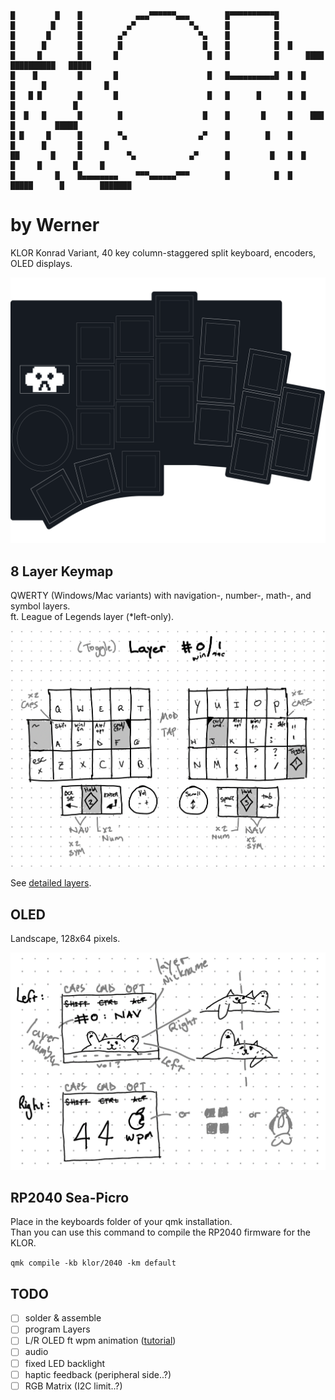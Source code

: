 ```
█         █    █            ▄▄▄▀▀▀▀▀▀▄▄▄        █▀▀▀▀▀▀▀▀▀▀█
█        █     █          ▄▀            ▀▄      █          █
█       █      █        ▄▀                ▀▄    █          █
█      █       █        █                  █    █          █  █
█     █        █       █                    █   █          █      ████   ██████████   █████        
█    █         █       █                    █   █▄▄▄▄▄▄▄▄▄▄█  █  █    █      █             █ 
█   █ █        █       █                    █   █      █      █  █           █             █ 
█  █   █       █        █                  █    █       █     █    ███       █         █████   
█ █     █      █        ▀▄                ▄▀    █        █    █       █      █       █     █    
██       █     █          ▀▄            ▄▀      █         █   █  █     █     █       █     █  
█         █    █▄▄▄▄▄▄▄▄    ▀▀▀▄▄▄▄▄▄▀▀▀        █          █  █   █████      █        ███████          
```

# by Werner

KLOR Konrad Variant, 40 key column-staggered split keyboard, encoders, OLED displays.

![KLOR layouts](/docs/images/klor-layouts.svg)


## 8 Layer Keymap

QWERTY (Windows/Mac variants) with navigation-, number-, math-, and symbol layers.\
ft. League of Legends layer (*left-only).

![Layer-0](/docs/images/layer_0.png)

See [detailed layers](/docs/layers.pdf).

## OLED

Landscape, 128x64 pixels.


![](docs/images/screen.png)


## RP2040 Sea-Picro

Place in the keyboards folder of your qmk installation.\
Than you can use this command to compile the RP2040 firmware for the KLOR.

`qmk compile -kb klor/2040 -km default`


## TODO

- [ ] solder & assemble
- [ ] program Layers
- [ ] L/R OLED ft wpm animation ([tutorial](https://www.youtube.com/watch?v=OJSOEStpPIo))
- [ ] audio
- [ ] fixed LED backlight
- [ ] haptic feedback (peripheral side..?)
- [ ] RGB Matrix (I2C limit..?)
